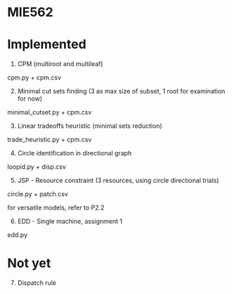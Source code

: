 # MIE562

# Implemented

1. CPM (multiroot and multileaf)

cpm.py + cpm.csv

2. Minimal cut sets finding (3 as max size of subset, 1 root for examination for now)

minimal_cutset.py + cpm.csv

3. Linear tradeoffs heuristic (minimal sets reduction)

trade_heuristic.py + cpm.csv

4. Circle identification in directional graph

loopid.py + disp.csv

5. JSP - Resource constraint (3 resources, using circle directional trials)

circle.py + patch.csv

for versatile models, refer to P2.2

6. EDD - Single machine, assignment 1

edd.py

# Not yet

7. Dispatch rule 
